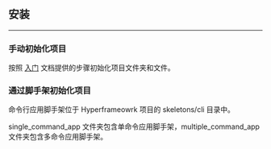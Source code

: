 ## 安装

---

### 手动初始化项目

按照 [入门](/cli/getting_started) 文档提供的步骤初始化项目文件夹和文件。

### 通过脚手架初始化项目

命令行应用脚手架位于 Hyperframeowrk 项目的 skeletons/cli 目录中。

single_command_app 文件夹包含单命令应用脚手架，multiple_command_app 文件夹包含多命令应用脚手架。
